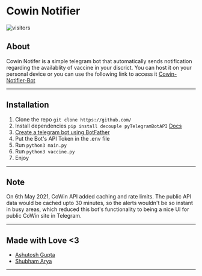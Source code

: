 # Cowin Notifier
![visitors](https://visitor-badge.laobi.icu/badge?page\_id=m3tac1ph4r.Cowin-Notifier)
## About
Cowin Notifer is a simple telegram bot that automatically sends notification regarding the availablity of vaccine in your discrict.
You can host it on your personal device or you can use the following link to access it
[Cowin-Notifier-Bot](http://t.me/notifycowin_bot)

---
## Installation
1. Clone the repo  `git clone https://github.com/`
2. Install dependencies `pip install decouple pyTelegramBotAPI`  [Docs](https://pypi.org/project/pyTelegramBotAPI/)
4. [Create a telegram bot using BotFather](https://sendpulse.com/knowledge-base/chatbot/create-telegram-chatbot)
5. Put the Bot's API Token in the .env file
6. Run  `python3 main.py`
7. Run  `python3 vaccine.py`
8. Enjoy
---
## Note
On 6th May 2021, CoWin API added caching and rate limits. The public API data would be cached upto 30 minutes, so the alerts wouldn't be so instant in busy areas, which reduced this bot's functionality to being a nice UI for public CoWin site in Telegram.

---
## Made with Love <3 
* [Ashutosh Gupta](https://www.linkedin.com/in/ashutoshg547/)
* [Shubham Arya](https://github.com/ev1lm0rty)

---
